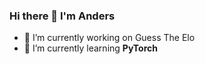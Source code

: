 ### Hi there 👋 I'm Anders

- 🔭 I’m currently working on Guess The Elo
- 🌱 I’m currently learning **PyTorch**
